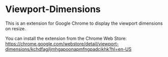 Viewport-Dimensions
===================

This is an extension for Google Chrome to display the viewport dimensions on resize.

You can install the extension from the Chrome Web Store:
https://chrome.google.com/webstore/detail/viewport-dimensions/kchdfagjljmhgapoonapmfngpadcjkhk?hl=en-US
